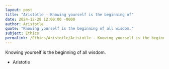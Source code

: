 ```yaml
---
layout: post
title: "Aristotle - Knowing yourself is the beginning of"
date: 2024-12-28 12:00:00 -0000
author: Aristotle
quote: "Knowing yourself is the beginning of all wisdom."
subject: Ethics
permalink: /Ethics/Aristotle/Aristotle - Knowing yourself is the beginning of
---
```


Knowing yourself is the beginning of all wisdom.

- Aristotle
